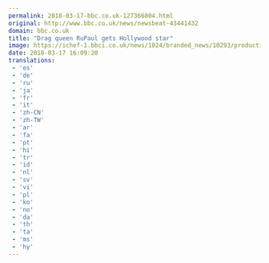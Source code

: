```yaml
---
permalink: 2018-03-17-bbc.co.uk-127366804.html
original: http://www.bbc.co.uk/news/newsbeat-43441432
domain: bbc.co.uk
title: "Drag queen RuPaul gets Hollywood star"
image: https://ichef-1.bbci.co.uk/news/1024/branded_news/10293/production/_100459166_gettyimages-932914092.jpg
date: 2018-03-17 16:09:20
translations: 
 - 'es'
 - 'de'
 - 'ru'
 - 'ja'
 - 'fr'
 - 'it'
 - 'zh-CN'
 - 'zh-TW'
 - 'ar'
 - 'fa'
 - 'pt'
 - 'hi'
 - 'tr'
 - 'id'
 - 'nl'
 - 'sv'
 - 'vi'
 - 'pl'
 - 'ko'
 - 'no'
 - 'da'
 - 'th'
 - 'ta'
 - 'ms'
 - 'hy'
---
```


